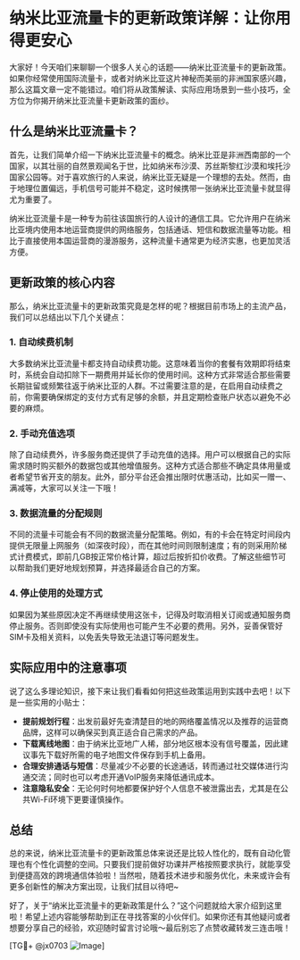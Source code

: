 # 纳米比亚流量卡的更新政策详解：让你用得更安心

大家好！今天咱们来聊聊一个很多人关心的话题——纳米比亚流量卡的更新政策。如果你经常使用国际流量卡，或者对纳米比亚这片神秘而美丽的非洲国家感兴趣，那么这篇文章一定不能错过。咱们将从政策解读、实际应用场景到一些小技巧，全方位为你揭开纳米比亚流量卡更新政策的面纱。

## 什么是纳米比亚流量卡？

首先，让我们简单介绍一下纳米比亚流量卡的概念。纳米比亚是非洲西南部的一个国家，以其壮丽的自然景观闻名于世，比如纳米布沙漠、苏丝斯黎红沙漠和埃托沙国家公园等。对于喜欢旅行的人来说，纳米比亚无疑是一个理想的去处。然而，由于地理位置偏远，手机信号可能并不稳定，这时候携带一张纳米比亚流量卡就显得尤为重要了。

纳米比亚流量卡是一种专为前往该国旅行的人设计的通信工具。它允许用户在纳米比亚境内使用本地运营商提供的网络服务，包括通话、短信和数据流量等功能。相比于直接使用本国运营商的漫游服务，这种流量卡通常更为经济实惠，也更加灵活方便。

## 更新政策的核心内容

那么，纳米比亚流量卡的更新政策究竟是怎样的呢？根据目前市场上的主流产品，我们可以总结出以下几个关键点：

### 1. 自动续费机制

大多数纳米比亚流量卡都支持自动续费功能。这意味着当你的套餐有效期即将结束时，系统会自动扣除下一期费用并延长你的使用时间。这种方式非常适合那些需要长期驻留或频繁往返于纳米比亚的人群。不过需要注意的是，在启用自动续费之前，你需要确保绑定的支付方式有足够的余额，并且定期检查账户状态以避免不必要的麻烦。

### 2. 手动充值选项

除了自动续费外，许多服务商还提供了手动充值的选择。用户可以根据自己的实际需求随时购买额外的数据包或其他增值服务。这种方式适合那些不确定具体用量或者希望节省开支的朋友。此外，部分平台还会推出限时优惠活动，比如买一赠一、满减等，大家可以关注一下哦！

### 3. 数据流量的分配规则

不同的流量卡可能会有不同的数据流量分配策略。例如，有的卡会在特定时间段内提供无限量上网服务（如深夜时段），而在其他时间则限制速度；有的则采用阶梯式计费模式，即前几GB按正常价格计算，超过后按折扣价收费。了解这些细节可以帮助我们更好地规划预算，并选择最适合自己的方案。

### 4. 停止使用的处理方式

如果因为某些原因决定不再继续使用这张卡，记得及时取消相关订阅或通知服务商停止服务。否则即使没有实际使用也可能产生不必要的费用。另外，妥善保管好SIM卡及相关资料，以免丢失导致无法退订等问题发生。

## 实际应用中的注意事项

说了这么多理论知识，接下来让我们看看如何把这些政策运用到实践中去吧！以下是一些实用的小贴士：

- **提前规划行程**：出发前最好先查清楚目的地的网络覆盖情况以及推荐的运营商品牌，这样可以确保买到真正适合自己需求的产品。
- **下载离线地图**：由于纳米比亚地广人稀，部分地区根本没有信号覆盖，因此建议事先下载好所需的电子地图文件保存到手机上备用。
- **合理安排通话与短信**：尽量减少不必要的长途通话，转而通过社交媒体进行沟通交流；同时也可以考虑开通VoIP服务来降低通讯成本。
- **注意隐私安全**：无论何时何地都要保护好个人信息不被泄露出去，尤其是在公共Wi-Fi环境下更要谨慎操作。

## 总结

总的来说，纳米比亚流量卡的更新政策总体来说还是比较人性化的，既有自动化管理也有个性化调整的空间。只要我们提前做好功课并严格按照要求执行，就能享受到便捷高效的跨境通信体验啦！当然啦，随着技术进步和服务优化，未来或许会有更多创新性的解决方案出现，让我们拭目以待吧~

好了，关于“纳米比亚流量卡的更新政策是什么？”这个问题就给大家介绍到这里啦！希望上述内容能够帮助到正在寻找答案的小伙伴们。如果你还有其他疑问或者想要分享自己的经验，欢迎随时留言讨论哦～最后别忘了点赞收藏转发三连击哦！

[TG💪+ @jx0703 ![Image](https://github.com/user-attachments/assets/dbca1d08-cadb-493c-b0ec-ad6f7a83f270)]